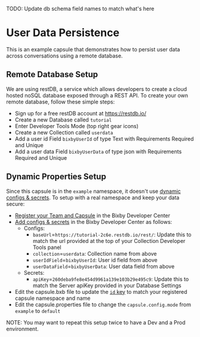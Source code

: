 TODO:
Update db schema field names to match what's here

# User Data Persistence

This is an example capsule that demonstrates how to persist user data across conversations using a remote database.

## Remote Database Setup

We are using restDB, a service which allows developers to create a cloud hosted noSQL database exposed through a REST API.
To create your own remote database, follow these simple steps:

- Sign up for a free restDB account at https://restdb.io/
- Create a new Database called `tutorial`
- Enter Developer Tools Mode (top right gear icons)
- Create a new Collection called `userdata`
- Add a user id Field `bixbyUserId` of type Text with Requirements Required and Unique
- Add a user data Field `bixbyUserData` of type json with Requirements Required and Unique

## Dynamic Properties Setup

Since this capsule is in the `example` namespace, it doesn't use [dynamic configs & secrets](https://bixbydevelopers.com/dev/docs/reference/ref-topics/capsule-config).
To setup with a real namespace and keep your data secure:
- [Register your Team and Capsule](https://bixbydevelopers.com/dev/docs/dev-guide/developers/managing-caps.managing-your-team) in the Bixby Developer Center
- [Add configs & secrets](https://bixbydevelopers.com/dev/docs/reference/ref-topics/capsule-config#config-secrets) in the Bixby Developer Center as follows:
  - Configs:
    - `baseUrl`=`https://tutorial-2c6e.restdb.io/rest/`: Update this to match the url provided at the top of your Collection Developer Tools panel
    - `collection`=`userdata`: Collection name from above
    - `userIdField`=`bixbyUserId`: User id field from above
    - `userDataField`=`bixbyUserData`: User data field from above
  - Secrets:
    - `apiKey`=`260deba9fe8e454d9961a139e103b29e495c9`: Update this to match the Server apiKey provided in your Database Settings
- Edit the capsule.bxb file to update the [`id` key](https://bixbydevelopers.com/dev/docs/reference/type/capsule.id) to match your registered capsule namespace and name
- Edit the capsule.properties file to change the `capsule.config.mode` from `example` to `default`

NOTE: You may want to repeat this setup twice to have a Dev and a Prod environment.
